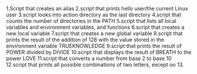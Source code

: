 1.Script that creates an alias
2.script that prints hello user/the current Linux user
3.script looks into action directory as the last directory
4.script that counts the number of directories in the PATH
5.script that lists all local variables and environment variables, and functions
6.script that creates a new local variable
7.script that creates a new global variable
8.script that prints the result of the addition of 128 with the value stored in the environment variable TRUEKNOWLEDGE
9.script that prints the result of POWER divided by DIVIDE
10.script that displays the result of BREATH to the power LOVE
11.script that converts a number from base 2 to base 10
12.script that prints all possible combinations of two letters, except oo
13.
